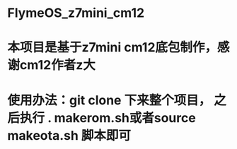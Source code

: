 # FlymeOS_z7mini_cm12
# 本项目是基于z7mini cm12底包制作，感谢cm12作者z大
# 使用办法：git clone 下来整个项目， 之后执行 . makerom.sh或者source makeota.sh 脚本即可 


